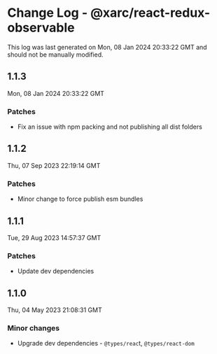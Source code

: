 # Change Log - @xarc/react-redux-observable

This log was last generated on Mon, 08 Jan 2024 20:33:22 GMT and should not be manually modified.

## 1.1.3
Mon, 08 Jan 2024 20:33:22 GMT

### Patches

- Fix an issue with npm packing and not publishing all dist folders

## 1.1.2
Thu, 07 Sep 2023 22:19:14 GMT

### Patches

- Minor change to force publish esm bundles

## 1.1.1
Tue, 29 Aug 2023 14:57:37 GMT

### Patches

- Update dev dependencies

## 1.1.0
Thu, 04 May 2023 21:08:31 GMT

### Minor changes

- Upgrade dev dependencies - `@types/reac`t, `@types/react-dom`

